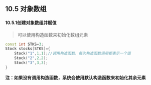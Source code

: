## 10.5 对象数组

#### 10.5.1创建对象数组并赋值

> 可以使用构造函数来初始化数组元素

```c++
const int STKS=3;
Stock stocks[STKS]={
    Stock("1",1,1);//调用构造函数，每次构造函数调用都表示一个值
    Stock("2",2,2);
    Stock("3",3,3);
}
```

**注：如果没有调用构造函数，系统会使用默认构造函数来初始化其余元素**

